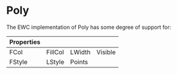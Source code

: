 # Poly

The EWC implementation of Poly has some degree of support for:

| Properties|  |  |  |
|--|--|--|--|
 |  FCol    |  FillCol  |  LWidth  |  Visible |
 |  FStyle  |  LStyle   |  Points  |          |
